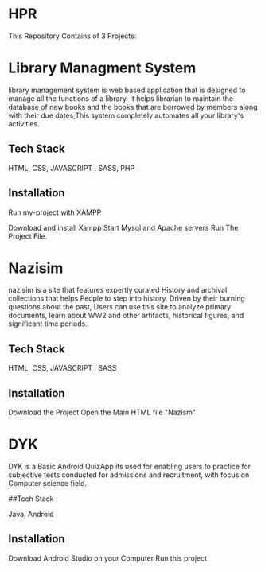 # HPR

This Repository Contains of 3 Projects: 


# Library Managment System

 library management system is web based application that is designed to manage all the functions of a library. It helps librarian to maintain the database of new books and the books that are borrowed by members along with their due dates,This system completely automates all your library's activities.


## Tech Stack

HTML, CSS, JAVASCRIPT , SASS, PHP


## Installation

Run my-project with XAMPP

Download and install Xampp
Start Mysql and Apache servers
Run The Project File.






# Nazisim

nazisim is a site that features expertly curated History and archival collections that helps People to step into history. Driven by their burning questions about the past, Users can use this site to analyze primary documents, learn about WW2 and other artifacts, historical figures, and significant time periods.



## Tech Stack

HTML, CSS, JAVASCRIPT , SASS


## Installation

Download the Project 
Open the Main HTML file "Nazism"

    
    
    
 
# DYK

DYK is a Basic Android QuizApp its used for enabling users to practice for subjective tests conducted for admissions and recruitment, with focus on Computer science field.
 
 
##Tech Stack

Java, Android 

## Installation

Download Android Studio on your Computer 
Run this project
